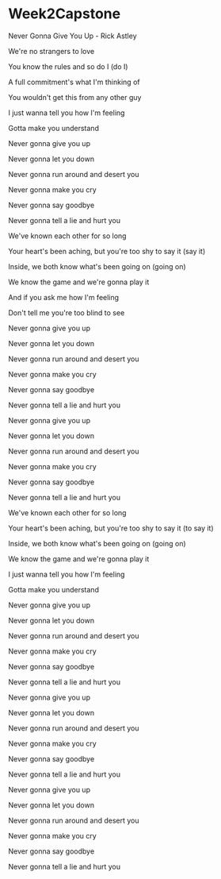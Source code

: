 # Week2Capstone
Never Gonna Give You Up - Rick Astley

We're no strangers to love

You know the rules and so do I (do I)

A full commitment's what I'm thinking of

You wouldn't get this from any other guy

I just wanna tell you how I'm feeling

Gotta make you understand

Never gonna give you up

Never gonna let you down

Never gonna run around and desert you

Never gonna make you cry

Never gonna say goodbye

Never gonna tell a lie and hurt you

We've known each other for so long

Your heart's been aching, but you're too shy to say it (say it)

Inside, we both know what's been going on (going on)

We know the game and we're gonna play it

And if you ask me how I'm feeling

Don't tell me you're too blind to see

Never gonna give you up

Never gonna let you down

Never gonna run around and desert you

Never gonna make you cry

Never gonna say goodbye

Never gonna tell a lie and hurt you

Never gonna give you up

Never gonna let you down

Never gonna run around and desert you

Never gonna make you cry

Never gonna say goodbye

Never gonna tell a lie and hurt you

We've known each other for so long

Your heart's been aching, but you're too shy to say it (to say it)

Inside, we both know what's been going on (going on)

We know the game and we're gonna play it

I just wanna tell you how I'm feeling

Gotta make you understand

Never gonna give you up

Never gonna let you down

Never gonna run around and desert you

Never gonna make you cry

Never gonna say goodbye

Never gonna tell a lie and hurt you

Never gonna give you up

Never gonna let you down

Never gonna run around and desert you

Never gonna make you cry

Never gonna say goodbye

Never gonna tell a lie and hurt you

Never gonna give you up

Never gonna let you down

Never gonna run around and desert you

Never gonna make you cry

Never gonna say goodbye

Never gonna tell a lie and hurt you

